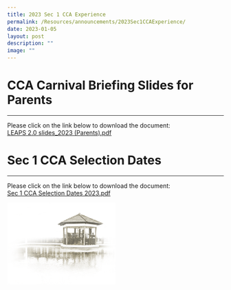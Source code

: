 ```yaml
---
title: 2023 Sec 1 CCA Experience
permalink: /Resources/announcements/2023Sec1CCAExperience/
date: 2023-01-05
layout: post
description: ""
image: ""
---
```

# CCA Carnival Briefing Slides for Parents
----------------------------------------


Please click on the link below to download the document:   
[LEAPS 2.0 slides_2023 (Parents).pdf](/files/CCA/LEAPS%202_0%20slides_2023%20(Parents).pdf)

# Sec 1 CCA Selection Dates
----------------------------------------


Please click on the link below to download the document:   
[Sec 1 CCA Selection Dates 2023.pdf](/files/CCA/Sec%201%20CCA%20Selection%20Dates%202023.pdf)




<img src="/images/pavilion.png" 
     style="width:50%">